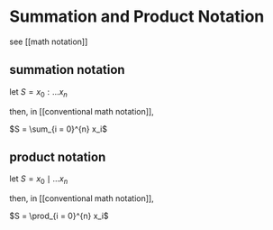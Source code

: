 # Summation and Product Notation

see [[math notation]]

## summation notation

let $S = x_0 : \dots x_n$

then, in [[conventional math notation]],

$S = \sum_{i = 0}^{n} x_i$

## product notation

let $S = x_0 \mid \dots x_n$

then, in [[conventional math notation]],

$S = \prod_{i = 0}^{n} x_i$
